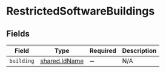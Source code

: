 # RestrictedSoftwareBuildings


## Fields

| Field                                                 | Type                                                  | Required                                              | Description                                           |
| ----------------------------------------------------- | ----------------------------------------------------- | ----------------------------------------------------- | ----------------------------------------------------- |
| `building`                                            | [shared.IdName](../../../sdk/models/shared/idname.md) | :heavy_minus_sign:                                    | N/A                                                   |